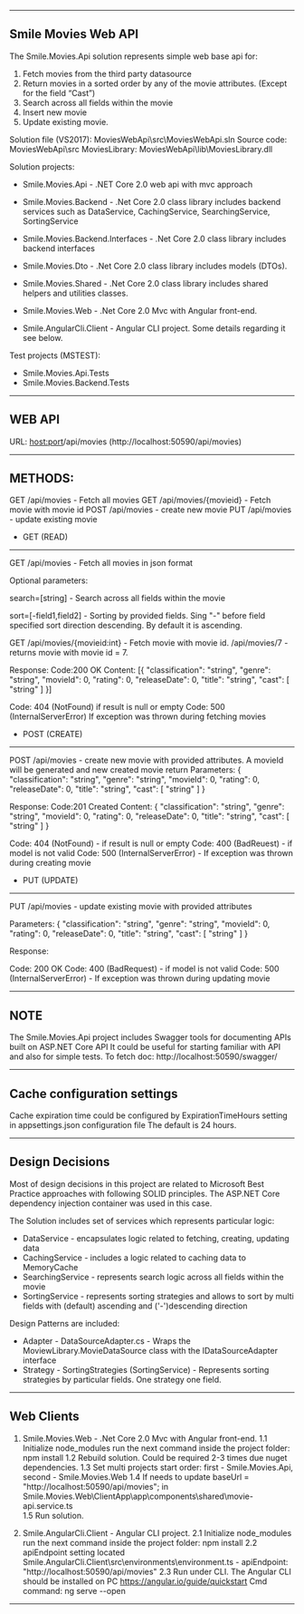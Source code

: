 --------------------
Smile Movies Web API
--------------------

The Smile.Movies.Api solution represents simple web base api for:
1) Fetch movies from the third party datasource
2) Return movies in a sorted order by any of the movie attributes. (Except for the field “Cast”)
3) Search across all fields within the movie
4) Insert new movie
5) Update existing movie.

Solution file (VS2017): MoviesWebApi\src\MoviesWebApi.sln
Source code: MoviesWebApi\src
MoviesLibrary: MoviesWebApi\lib\MoviesLibrary.dll

Solution projects:
 - Smile.Movies.Api - .NET Core 2.0 web api with mvc approach
 - Smile.Movies.Backend - .Net Core 2.0 class library includes backend services such as DataService, CachingService, SearchingService, SortingService
 - Smile.Movies.Backend.Interfaces - .Net Core 2.0 class library includes backend interfaces
 - Smile.Movies.Dto - .Net Core 2.0 class library includes models (DTOs).
 - Smile.Movies.Shared - .Net Core 2.0 class library includes shared helpers and utilities classes.
 - Smile.Movies.Web - .Net Core 2.0 Mvc with Angular front-end.
 
 - Smile.AngularCli.Client - Angular CLI project. Some details regarding it see below.
 
 
 Test projects (MSTEST):
 - Smile.Movies.Api.Tests
 - Smile.Movies.Backend.Tests

--------
WEB API
--------

URL: <host:port>/api/movies (http://localhost:50590/api/movies)

---------
METHODS:
---------
GET /api/movies - Fetch all movies
GET /api/movies/{movieid} - Fetch movie with movie id
POST /api/movies - create new movie
PUT /api/movies - update existing movie

* GET (READ)
-------------

GET /api/movies - Fetch all movies in json format

Optional parameters:

search=[string] - Search across all fields within the movie

sort=[-field1,field2] - Sorting by provided fields. Sing "-" before field specified sort direction descending. By default it is ascending.

GET /api/movies/{movieid:int} - Fetch movie with movie id. /api/movies/7 - returns movie with movie id = 7.

Response:
Code:200 OK
Content: 
[{
  "classification": "string",
  "genre": "string",
  "movieId": 0,
  "rating": 0,
  "releaseDate": 0,
  "title": "string",
  "cast": [
    "string"
  ]
}]

Code: 404 (NotFound) if result is null or empty
Code: 500 (InternalServerError) If exception was thrown during fetching movies

* POST (CREATE)
---------------

POST /api/movies - create new movie with provided attributes. A movieId will be generated and new created movie return
Parameters: 
{
  "classification": "string",
  "genre": "string",
  "movieId": 0,
  "rating": 0,
  "releaseDate": 0,
  "title": "string",
  "cast": [
    "string"
  ]
}

Response:
Code:201 Created
Content: 
{
  "classification": "string",
  "genre": "string",
  "movieId": 0,
  "rating": 0,
  "releaseDate": 0,
  "title": "string",
  "cast": [
    "string"
  ]
}

Code: 404 (NotFound) - if result is null or empty
Code: 400 (BadReuest) - if model is not valid
Code: 500 (InternalServerError) - If exception was thrown during creating movie


* PUT (UPDATE)
--------------

PUT /api/movies - update existing movie with provided attributes

Parameters: 
{
  "classification": "string",
  "genre": "string",
  "movieId": 0,
  "rating": 0,
  "releaseDate": 0,
  "title": "string",
  "cast": [
    "string"
  ]
}


Response:

Code: 200 OK
Code: 400 (BadRequest) - if model is not valid
Code: 500 (InternalServerError) - If exception was thrown during updating movie

------
 NOTE
------
The Smile.Movies.Api project includes Swagger tools for documenting APIs built on ASP.NET Core API
It could be useful for starting familiar with API and also for simple tests.
To fetch doc: http://localhost:50590/swagger/

----------------------------
Cache configuration settings 
----------------------------
Cache expiration time could be configured by ExpirationTimeHours setting in appsettings.json configuration file
The default is 24 hours.

-----------------
Design Decisions 
-----------------
Most of design decisions in this project are related to Microsoft Best Practice approaches with following SOLID principles.
The ASP.NET Core dependency injection container was used in this case.

The Solution includes set of services which represents particular logic:
  * DataService - encapsulates logic related to fetching, creating, updating data
  * CachingService - includes a logic related to caching data to MemoryCache
  * SearchingService - represents search logic across all fields within the movie
  * SortingService - represents sorting strategies and allows to sort by multi fields with (default) ascending and ('-')descending direction

Design Patterns are included:
  * Adapter - DataSourceAdapter.cs - Wraps the MoviewLibrary.MovieDataSource class with the IDataSourceAdapter interface
  * Strategy - SortingStrategies (SortingService) - Represents sorting strategies by particular fields. One strategy one field. 

------------------
 Web Clients
------------------
1) Smile.Movies.Web - .Net Core 2.0 Mvc with Angular front-end.
 1.1 Initialize node_modules run the next command inside the project folder: npm install
 1.2 Rebuild solution. Could be required 2-3 times due nuget dependencies.
 1.3 Set multi projects start order: first - Smile.Movies.Api, second - Smile.Movies.Web
 1.4 If needs to update baseUrl = "http://localhost:50590/api/movies"; in Smile.Movies.Web\ClientApp\app\components\shared\movie-api.service.ts      
 1.5 Run solution.

2) Smile.AngularCli.Client - Angular CLI project.
   2.1 Initialize node_modules run the next command inside the project folder: npm install
   2.2 apiEndpoint setting located Smile.AngularCli.Client\src\environments\environment.ts - apiEndpoint: "http://localhost:50590/api/movies"
   2.3 Run under CLI. The Angular CLI should be installed on PC https://angular.io/guide/quickstart
       Cmd command: ng serve --open
	   
----------------------------------------------------------------------------------------------------------------------

